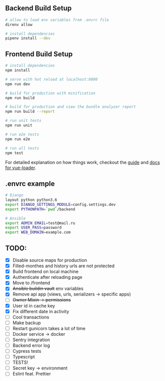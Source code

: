 ## Backend Build Setup

``` bash
# allow to load env variables from .envrc file
direnv allow

# install dependencies
pipenv install --dev
```

## Frontend Build Setup

``` bash
# install dependencies
npm install

# serve with hot reload at localhost:8080
npm run dev

# build for production with minification
npm run build

# build for production and view the bundle analyzer report
npm run build --report

# run unit tests
npm run unit

# run e2e tests
npm run e2e

# run all tests
npm test
```

For detailed explanation on how things work, checkout the [guide](http://vuejs-templates.github.io/webpack/) and [docs for vue-loader](http://vuejs.github.io/vue-loader).

## .envrc example
```bash
# Django
layout python python3.6
export DJANGO_SETTINGS_MODULE=config.settings.dev
export PYTHONPATH=`pwd`/backend

# Ansible
export ADMIN_EMAIL=test@mail.ru
export USER_PASS=password
export WEB_DOMAIN=example.com
```

## TODO:
- [X] Disable source maps for production
- [X] Filled-monthes and history urls are not protected
- [X] Build frontend on local machine
- [X] Authenticate after reloading page
- [X] Move to /frontend
- [X] ~~Ansible buildin vault~~ env variables
- [X] Remove api app (views, urls, serializers -> specific apps)
- [ ] ~~Owner Mixin -> permissions~~
- [X] User id in cache key
- [X] Fix different date in activity
- [ ] Cool transactions
- [ ] Make backup
- [ ] Restart gunicorn takes a lot of time
- [ ] Docker service -> docker
- [ ] Sentry integration
- [ ] Backend error log
- [ ] Cypress tests
- [ ] Typescript
- [ ] TESTS!
- [ ] Secret key -> environment
- [ ] Eslint feat. Prettier
